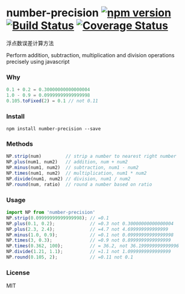 # number-precision [![npm version](https://badge.fury.io/js/number-precision.svg)](http://badge.fury.io/js/number-precision) [![Build Status](https://travis-ci.org/dt-fe/number-precision.svg)](https://travis-ci.org/dt-fe/number-precision) [![Coverage Status](https://coveralls.io/repos/github/dt-fe/number-precision/badge.svg?branch=master)](https://coveralls.io/github/dt-fe/number-precision?branch=master)

浮点数误差计算方法

Perform addition, subtraction, multiplication and division operations precisely using javascript

### Why

```js
0.1 + 0.2 = 0.30000000000000004
1.0 - 0.9 = 0.09999999999999998
0.105.toFixed(2) = 0.1 // not 0.11
```

### Install

```
npm install number-precision --save
```

### Methods

```js
NP.strip(num)         // strip a number to nearest right number
NP.plus(num1, num2)   // addition, num + num2
NP.minus(num1, num2)  // subtraction, num1 - num2
NP.times(num1, num2)  // multiplication, num1 * num2
NP.divide(num1, num2) // division, num1 / num2
NP.round(num, ratio)  // round a number based on ratio
```

### Usage

```js
import NP from 'number-precision'
NP.strip(0.09999999999999998); // =0.1
NP.plus(0.1, 0.2);             // =0.3 not 0.30000000000000004
NP.plus(2.3, 2.4);             // =4.7 not 4.699999999999999
NP.minus(1.0, 0.9);            // =0.1 not 0.09999999999999998
NP.times(3, 0.3);              // =0.9 not 0.8999999999999999
NP.times(0.362, 100);          // = 36.2, not 36.199999999999996
NP.divide(1.21, 1.1);          // =1.1 not 1.0999999999999999
NP.round(0.105, 2);            // =0.11 not 0.1
```

### License
MIT
